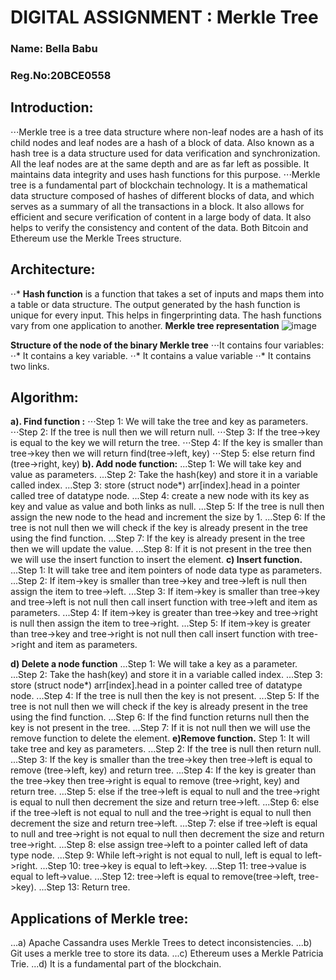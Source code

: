 # DIGITAL ASSIGNMENT : Merkle Tree 

### Name: Bella Babu
### Reg.No:20BCE0558

## **Introduction:**
⋅⋅⋅Merkle tree is a tree data structure where non-leaf nodes are a hash of its child nodes and leaf nodes are a hash of a block of data. Also known as a hash tree is a data structure used for data verification and synchronization. All the leaf nodes are at the same depth and are as far left as possible. It maintains data integrity and uses hash functions for this purpose.
⋅⋅⋅Merkle tree is a fundamental part of blockchain technology. It is a mathematical data structure composed of hashes of different blocks of data, and which serves as a summary of all the transactions in a block. It also allows for efficient and secure verification of content in a large body of data. It also helps to verify the consistency and content of the data. Both Bitcoin and Ethereum use the Merkle Trees structure. 
## **Architecture:**
⋅⋅*	**Hash function** is a function that takes a set of inputs and maps them into a table or data structure. The output generated by the hash function is unique for every input. This helps in fingerprinting data. The hash functions vary from one application to another.
**Merkle tree representation**
![image](https://user-images.githubusercontent.com/76433840/164987009-dd5ff419-ecfe-44de-a0b3-982886a081a4.png)
 
**Structure of the node of the binary Merkle tree**
⋅⋅⋅It contains four variables:
⋅⋅*	It contains a key variable.
⋅⋅*	It contains a value variable
⋅⋅*	It contains two links.

## **Algorithm:**
**a).	Find function :**
⋅⋅⋅Step 1: We will take the tree and key as parameters.
⋅⋅⋅Step 2: If the tree is null then we will return null.
⋅⋅⋅Step 3: If the tree->key is equal to the key we will return the tree.
⋅⋅⋅Step 4: If the key is smaller than tree->key then we will return find(tree->left, key)
⋅⋅⋅Step 5: else return find (tree->right, key)
**b).	Add node function:**
...Step 1: We will take key and value as parameters.
...Step 2: Take the hash(key) and store it in a variable called index.
...Step 3: store (struct node*) arr[index].head in a pointer called tree of datatype node.
...Step 4: create a new node with its key as key and value as value and both links as null.
...Step 5: If the tree is null then assign the new node to the head and increment the size by 1.
...Step 6: If the tree is not null then we will check if the key is already present in the tree using the find function.
...Step 7: If the key is already present in the tree then we will update the value.
...Step 8: If it is not present in the tree then we will use the insert function to insert the element.
**c)	Insert function.**
...Step 1: It will take tree and item pointers of node data type as parameters.
...Step 2: If item->key is smaller than tree->key and tree->left is null then assign the item to tree->left.
...Step 3: If item->key is smaller than tree->key and tree->left is not null then call insert function with tree->left and item as parameters.
...Step 4: If item->key is greater than tree->key and tree->right is null then assign the item to tree->right.
...Step 5: If item->key is greater than tree->key and tree->right is not null then call insert function with tree->right and item as parameters.

**d)	Delete a node function**
...Step 1: We will take a key as a parameter.
...Step 2: Take the hash(key) and store it in a variable called index.
...Step 3: store (struct node*) arr[index].head in a pointer called tree of datatype node.
...Step 4: If the tree is null then the key is not present.
...Step 5: If the tree is not null then we will check if the key is already present in the tree using the find function.
...Step 6: If the find function returns null then the key is not present in the tree.
...Step 7: If it is not null then we will use the remove function to delete the element.
**e)Remove function.**
Step 1: It will take tree and key as parameters.
...Step 2: If the tree is null then return null.
...Step 3: If the key is smaller than the tree->key then tree->left is equal to remove (tree->left, key) and return tree.
...Step 4: If the key is greater than the tree->key then tree->right is equal to remove (tree->right, key) and return tree.
...Step 5: else if the tree->left is equal to null and the tree->right is equal to null then decrement the size and return tree->left.
...Step 6: else if the tree->left is not equal to null and the tree->right is equal to null then decrement the size and return tree->left.
...Step 7: else if tree->left is equal to null and tree->right is not equal to null then decrement the size and return tree->right.
...Step 8: else assign tree->left to a pointer called left of data type node.
...Step 9: While left->right is not equal to null, left is equal to left->right.
...Step 10: tree->key is equal to left->key.
...Step 11: tree->value is equal to left->value.
...Step 12: tree->left is equal to remove(tree->left, tree->key).
...Step 13: Return tree.

## **Applications of Merkle tree:**
...a)	Apache Cassandra uses Merkle Trees to detect inconsistencies.
...b)	Git uses a merkle tree to store its data.
...c)	Ethereum uses a Merkle Patricia Trie.
...d)	It is a fundamental part of the blockchain.

